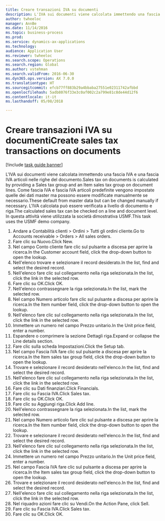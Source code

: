 ```yaml
--- 
title: Creare transazioni IVA su documenti
description: L'IVA sui documenti viene calcolata immettendo una fascia IVA e una fascia IVA articoli nelle righe del documento.
author: twheeloc
manager: AnnBe
ms.date: 11/14/2016
ms.topic: business-process
ms.prod: 
ms.service: dynamics-ax-applications
ms.technology: 
audience: Application User
ms.reviewer: twheeloc
ms.search.scope: Operations
ms.search.region: Global
ms.author: vstehman
ms.search.validFrom: 2016-06-30
ms.dyn365.ops.version: AX 7.0.0
ms.translationtype: HT
ms.sourcegitcommit: efcb77ff883b29a4bbaba27551e02311742afbbd
ms.openlocfilehash: 5adb8076f33e3c0af002c2a799e81c8de44d12f6
ms.contentlocale: it-it
ms.lasthandoff: 05/08/2018

---
```

# <a name="create-sales-tax-transactions-on-documents"></a><span data-ttu-id="d5286-103">Creare transazioni IVA su documenti</span><span class="sxs-lookup"><span data-stu-id="d5286-103">Create sales tax transactions on documents</span></span>

[!include [task guide banner](../../includes/task-guide-banner.md)]

<span data-ttu-id="d5286-104">L'IVA sui documenti viene calcolata immettendo una fascia IVA e una fascia IVA articoli nelle righe del documento.</span><span class="sxs-lookup"><span data-stu-id="d5286-104">Sales tax on documents is calculated by providing a Sales tax group and an Item sales tax group on document lines.</span></span> <span data-ttu-id="d5286-105">Come fascia IVA e fascia IVA articoli predefinite vengono impostate quelle dei dati master ma possono essere modificate manualmente se necessario.</span><span class="sxs-lookup"><span data-stu-id="d5286-105">These default from master data but can be changed manually if necessary.</span></span> <span data-ttu-id="d5286-106">L'IVA calcolata può essere verificata a livello di documento e riga.</span><span class="sxs-lookup"><span data-stu-id="d5286-106">The calculated sales tax can be checked on a line and document level.</span></span> <span data-ttu-id="d5286-107">In questa attività viene utilizzata la società dimostrativa USMF.</span><span class="sxs-lookup"><span data-stu-id="d5286-107">This task uses the USMF demo company.</span></span>

1. <span data-ttu-id="d5286-108">Andare a Contabilità clienti > Ordini > Tutti gli ordini cliente.</span><span class="sxs-lookup"><span data-stu-id="d5286-108">Go to Accounts receivable > Orders > All sales orders.</span></span>
2. <span data-ttu-id="d5286-109">Fare clic su Nuovo.</span><span class="sxs-lookup"><span data-stu-id="d5286-109">Click New.</span></span>
3. <span data-ttu-id="d5286-110">Nel campo Conto cliente fare clic sul pulsante a discesa per aprire la ricerca.</span><span class="sxs-lookup"><span data-stu-id="d5286-110">In the Customer account field, click the drop-down button to open the lookup.</span></span>
4. <span data-ttu-id="d5286-111">Nell'elenco trovare e selezionare il record desiderato.</span><span class="sxs-lookup"><span data-stu-id="d5286-111">In the list, find and select the desired record.</span></span>
5. <span data-ttu-id="d5286-112">Nell'elenco fare clic sul collegamento nella riga selezionata.</span><span class="sxs-lookup"><span data-stu-id="d5286-112">In the list, click the link in the selected row.</span></span>
6. <span data-ttu-id="d5286-113">Fare clic su OK.</span><span class="sxs-lookup"><span data-stu-id="d5286-113">Click OK.</span></span>
7. <span data-ttu-id="d5286-114">Nell'elenco contrassegnare la riga selezionata.</span><span class="sxs-lookup"><span data-stu-id="d5286-114">In the list, mark the selected row.</span></span>
8. <span data-ttu-id="d5286-115">Nel campo Numero articolo fare clic sul pulsante a discesa per aprire la ricerca.</span><span class="sxs-lookup"><span data-stu-id="d5286-115">In the Item number field, click the drop-down button to open the lookup.</span></span>
9. <span data-ttu-id="d5286-116">Nell'elenco fare clic sul collegamento nella riga selezionata.</span><span class="sxs-lookup"><span data-stu-id="d5286-116">In the list, click the link in the selected row.</span></span>
10. <span data-ttu-id="d5286-117">Immettere un numero nel campo Prezzo unitario.</span><span class="sxs-lookup"><span data-stu-id="d5286-117">In the Unit price field, enter a number.</span></span>
11. <span data-ttu-id="d5286-118">Espandere o comprimere la sezione Dettagli riga.</span><span class="sxs-lookup"><span data-stu-id="d5286-118">Expand or collapse the Line details section.</span></span>
12. <span data-ttu-id="d5286-119">Fare clic sulla scheda Impostazioni.</span><span class="sxs-lookup"><span data-stu-id="d5286-119">Click the Setup tab.</span></span>
13. <span data-ttu-id="d5286-120">Nel campo Fascia IVA fare clic sul pulsante a discesa per aprire la ricerca.</span><span class="sxs-lookup"><span data-stu-id="d5286-120">In the Item sales tax group field, click the drop-down button to open the lookup.</span></span>
14. <span data-ttu-id="d5286-121">Trovare e selezionare il record desiderato nell'elenco.</span><span class="sxs-lookup"><span data-stu-id="d5286-121">In the list, find and select the desired record.</span></span>
15. <span data-ttu-id="d5286-122">Nell'elenco fare clic sul collegamento nella riga selezionata.</span><span class="sxs-lookup"><span data-stu-id="d5286-122">In the list, click the link in the selected row.</span></span>
16. <span data-ttu-id="d5286-123">Fare clic su Dati finanziari.</span><span class="sxs-lookup"><span data-stu-id="d5286-123">Click Financials.</span></span>
17. <span data-ttu-id="d5286-124">Fare clic su Fascia IVA.</span><span class="sxs-lookup"><span data-stu-id="d5286-124">Click Sales tax.</span></span>
18. <span data-ttu-id="d5286-125">Fare clic su OK.</span><span class="sxs-lookup"><span data-stu-id="d5286-125">Click OK.</span></span>
19. <span data-ttu-id="d5286-126">Fare clic su Aggiungi riga.</span><span class="sxs-lookup"><span data-stu-id="d5286-126">Click Add line.</span></span>
20. <span data-ttu-id="d5286-127">Nell'elenco contrassegnare la riga selezionata.</span><span class="sxs-lookup"><span data-stu-id="d5286-127">In the list, mark the selected row.</span></span>
21. <span data-ttu-id="d5286-128">Nel campo Numero articolo fare clic sul pulsante a discesa per aprire la ricerca.</span><span class="sxs-lookup"><span data-stu-id="d5286-128">In the Item number field, click the drop-down button to open the lookup.</span></span>
22. <span data-ttu-id="d5286-129">Trovare e selezionare il record desiderato nell'elenco.</span><span class="sxs-lookup"><span data-stu-id="d5286-129">In the list, find and select the desired record.</span></span>
23. <span data-ttu-id="d5286-130">Nell'elenco fare clic sul collegamento nella riga selezionata.</span><span class="sxs-lookup"><span data-stu-id="d5286-130">In the list, click the link in the selected row.</span></span>
24. <span data-ttu-id="d5286-131">Immettere un numero nel campo Prezzo unitario.</span><span class="sxs-lookup"><span data-stu-id="d5286-131">In the Unit price field, enter a number.</span></span>
25. <span data-ttu-id="d5286-132">Nel campo Fascia IVA fare clic sul pulsante a discesa per aprire la ricerca.</span><span class="sxs-lookup"><span data-stu-id="d5286-132">In the Item sales tax group field, click the drop-down button to open the lookup.</span></span>
26. <span data-ttu-id="d5286-133">Trovare e selezionare il record desiderato nell'elenco.</span><span class="sxs-lookup"><span data-stu-id="d5286-133">In the list, find and select the desired record.</span></span>
27. <span data-ttu-id="d5286-134">Nell'elenco fare clic sul collegamento nella riga selezionata.</span><span class="sxs-lookup"><span data-stu-id="d5286-134">In the list, click the link in the selected row.</span></span>
28. <span data-ttu-id="d5286-135">Nel riquadro azioni fare clic su Vendi.</span><span class="sxs-lookup"><span data-stu-id="d5286-135">On the Action Pane, click Sell.</span></span>
29. <span data-ttu-id="d5286-136">Fare clic su Fascia IVA.</span><span class="sxs-lookup"><span data-stu-id="d5286-136">Click Sales tax.</span></span>
30. <span data-ttu-id="d5286-137">Fare clic su OK.</span><span class="sxs-lookup"><span data-stu-id="d5286-137">Click OK.</span></span>


